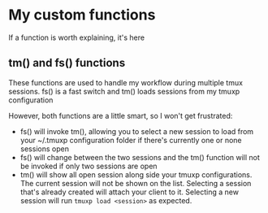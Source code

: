 # My custom functions

If a function is worth explaining, it's here

## tm() and fs() functions

These functions are used to handle my workflow during multiple tmux sessions. fs() is a fast switch
and tm() loads sessions from my tmuxp configuration

However, both functions are a little smart, so I won't get frustrated:

 - fs() will invoke tm(), allowing you to select a new session to load from your ~/.tmuxp
   configuration folder if there's currently one or none sessions open
 - fs() will change between the two sessions and the tm() function will not be invoked if only two
   sessions are open
 - tm() will show all open session along side your tmuxp configurations. The current session will
   not be shown on the list. Selecting a session that's already created will attach your client to
   it. Selecting a new session will run `tmuxp load <session>` as expected.

